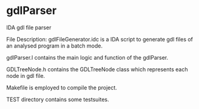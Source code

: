 # gdlParser
IDA gdl file parser

File Description:
gdlFileGenerator.idc is a IDA script to generate gdl files of an analysed program in a batch mode.

gdlParser.l contains the main logic and function of the gdlParser.

GDLTreeNode.h contains the GDLTreeNode class which represents each node in gdl file.

Makefile is employed to compile the project.

TEST directory contains some testsuites.
